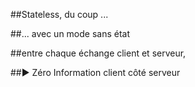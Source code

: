 ##Stateless, du coup ...

##... avec un mode sans état

##entre chaque échange client et serveur,

##► Zéro Information client côté serveur